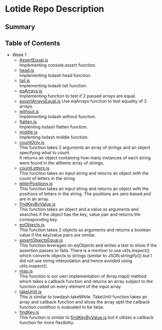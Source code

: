 # Lotide Repo Description
## Summary 

## Table of Contents
* Week 1
  * [AssertEqual.js](/assertEqual.js) <br />
  Implementing console.assert function.
  * [head.js](/head.js)<br />
  Implementing lodash head function.
  * [tail.js](/tail.js)<br />
  Implementing lodash tail function.
  * [eqArrays.js](/eqArrays.js)<br />
  Implementing function to test if 2 passed arrays are equal.
  * [assertArraysEqual.js](/assertArraysEqual.js)
  Use eqArrays function to test equality of 2 arrays.
  * [without.js](/without.js)<br />
  Implementing lodash without function.
  * [flatten.js](/flatten.js)<br />
  Implenting lodash flatten function.
  * [middle.js](/middle.js)<br />
  Implenting lodash middle function.
  * [countOnly.js](/countOnly.js) <br />
  This function takes 2 arguments an array of strings and an object specifying what to count. <br />
  It returns an object containing how many instances of each string were found in the allItems array of strings.
  * [countLetters.js](/countLetters.js) <br />
  This function takes an input string and returns an object with the count of letters in the string
  * [letterPositions.js](/letterPositions.js) <br />
  This function takes an input string and returns an object with the positions of letters in the string. The positions are zero based and are in an array.
  * [findKeyByValue.js](/findKeyByValue.js) <br />
  This function takes an object and a value as arguments and searches if the object has the key, value pair and returns the corresponding key.
  * [eqObjects.js](/eqObjects.js) <br />
  This function takes 2 objects as arguments and returns a boolean value if the key/value pairs are similar.
  * [assertObjectsEqual.js](/assertObjectsEqual.js) <br />
  This function leverages on eqObjects and writes a test to show if the assertion passes or fails. There is a mention to use utils.inspect() which converts objects to strings (similar to JSON.stringify()) but I did not use string interpolation and hence avoided using utils.inspect().
  * [map.js](/map.js) <br />
  This function is our own implementation of Array.map() method which takes a callback function and returns an array subject to the function called on every element of the input array.
  * [takeUntil.js](/takeUntil.js) <br />
  This is similar to lowdash takeWhile. TakeUntil function takes an array and callback function and slices the array uptil the callback function condition is evaluated to be false.
  * [findKey.js](/findKey.js) <br />
  This function is similar to [findKeyByValue.js](/findKeyByValue.js) but it utlizes a callback function for more flexibility.